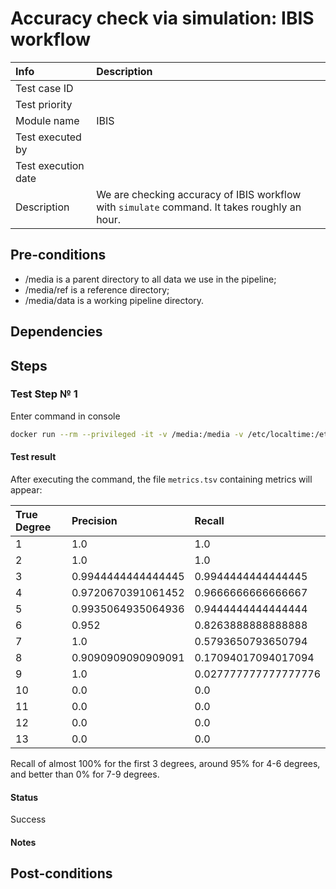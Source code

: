 # Accuracy check via simulation: IBIS workflow

| Info | Description |
|:--|:--|
| Test case ID  |   |
| Test priority  |   |
| Module name  | IBIS  |
| Test executed by  |   |
| Test execution date  |   |
| Description  | We are checking accuracy of IBIS workflow with `simulate` command. It takes roughly an hour.  |

## Pre-conditions

- /media is a parent directory to all data we use in the pipeline;
- /media/ref is a reference directory;
- /media/data is a working pipeline directory.

## Dependencies

## Steps

### Test Step № 1

Enter command in console

```bash
docker run --rm --privileged -it -v /media:/media -v /etc/localtime:/etc/localtime:ro genx_relatives:latest launcher.py simulate --ref-directory /media/ref --cores 8 --directory /media/data --flow ibis --assembly hg37 --real-run
```

#### Test result

After executing the command, the file  `metrics.tsv` containing metrics will appear:

| True Degree | Precision | Recall |
|:--|:--|:--|
| 1  | 1.0  | 1.0  |
| 2  | 1.0  | 1.0  |
| 3  | 0.9944444444444445  | 0.9944444444444445  |
| 4  | 0.9720670391061452 | 0.9666666666666667  |
| 5  | 0.9935064935064936  | 0.9444444444444444  |
| 6  | 0.952  | 0.8263888888888888  |
| 7  | 1.0  | 0.5793650793650794  |
| 8  | 0.9090909090909091  | 0.17094017094017094  |
| 9  | 1.0  | 0.027777777777777776  |
| 10  | 0.0  | 0.0  |
| 11  | 0.0  | 0.0  |
| 12  | 0.0  | 0.0  |
| 13  | 0.0  | 0.0  |

Recall of almost 100% for the first 3 degrees, around 95% for 4-6 degrees, and better than 0% for 7-9 degrees.


#### Status

Success

#### Notes

## Post-conditions
